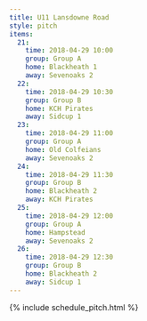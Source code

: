 ```yaml
---
title: U11 Lansdowne Road
style: pitch
items:
  21:
    time: 2018-04-29 10:00
    group: Group A
    home: Blackheath 1
    away: Sevenoaks 2
  22:
    time: 2018-04-29 10:30
    group: Group B
    home: KCH Pirates
    away: Sidcup 1
  23:
    time: 2018-04-29 11:00
    group: Group A
    home: Old Colfeians
    away: Sevenoaks 2
  24:
    time: 2018-04-29 11:30
    group: Group B
    home: Blackheath 2
    away: KCH Pirates
  25:
    time: 2018-04-29 12:00
    group: Group A
    home: Hampstead
    away: Sevenoaks 2
  26:
    time: 2018-04-29 12:30
    group: Group B
    home: Blackheath 2
    away: Sidcup 1
---
```


{% include schedule_pitch.html %}
